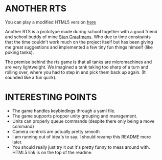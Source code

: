 # ANOTHER RTS

You can play a modified HTML5 version [here](https://jaron-kuijper.itch.io/anotherrts)

Another RTS is a prototype made during school together with a good friend and school buddy of mine [Stan Graafmans](http://Stangraafmans.com). Who due to time constraints that the time couldn't work much on the project itself but has been giving me great suggestions and implemented a few tiny fun things himself (like poking tanks).

The premise behind the rts game is that all tanks are micromachines and are very lightweight. We imagined a tank taking too sharp of a turn and rolling over, where you had to step in and pick them back up again. (It sounded like a fun quirk).

# INTERESTING POINTS
- The game handles keybindings through a yaml file.
- The game supports propper unity grouping and management.
- Units can properly queue commands (despite there only being a move command)
- Camera controls are actually pretty smooth
- I am running out of idea's to say. I should revamp this README more later.
- You should really just try it out it's pretty funny to mess around with. HTML5 link is on the top of the readme. 
